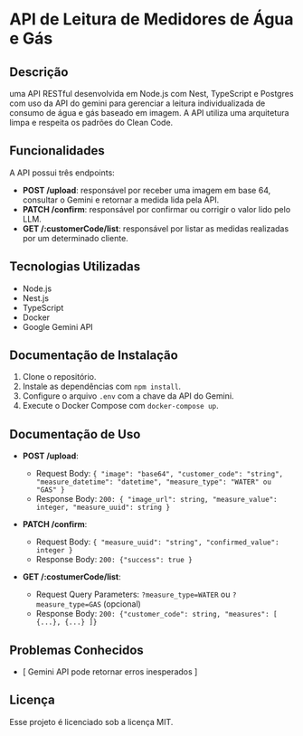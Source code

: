 # API de Leitura de Medidores de Água e Gás

## Descrição

uma API RESTful desenvolvida em Node.js com Nest, TypeScript e Postgres com uso da API do gemini para gerenciar a leitura individualizada de consumo de água e gás baseado em imagem. A API utiliza uma arquitetura limpa e respeita os padrões do Clean Code.

## Funcionalidades

A API possui três endpoints:

- **POST /upload**: responsável por receber uma imagem em base 64, consultar o Gemini e retornar a medida lida pela API.
- **PATCH /confirm**: responsável por confirmar ou corrigir o valor lido pelo LLM.
- **GET /:customerCode/list**: responsável por listar as medidas realizadas por um determinado cliente.

## Tecnologias Utilizadas

- Node.js
- Nest.js
- TypeScript
- Docker
- Google Gemini API

## Documentação de Instalação

1.  Clone o repositório.
2.  Instale as dependências com `npm install`.
3.  Configure o arquivo `.env` com a chave da API do Gemini.
4.  Execute o Docker Compose com `docker-compose up`.

## Documentação de Uso

- **POST /upload**:

  - Request Body: `{ "image": "base64", "customer_code": "string", "measure_datetime": "datetime", "measure_type": "WATER" ou "GAS" }`
  - Response Body: `200: { "image_url": string, "measure_value": integer, "measure_uuid": string }`

- **PATCH /confirm**:

  - Request Body: `{ "measure_uuid": "string", "confirmed_value": integer }`
  - Response Body: `200: {"success": true }`

- **GET /:costumerCode/list**:

  - Request Query Parameters: `?measure_type=WATER` ou `?measure_type=GAS` (opcional)
  - Response Body: `200: {"customer_code": string, "measures": [ {...}, {...} ]}`

## Problemas Conhecidos

- [ Gemini API pode retornar erros inesperados ]

## Licença

Esse projeto é licenciado sob a licença MIT.
